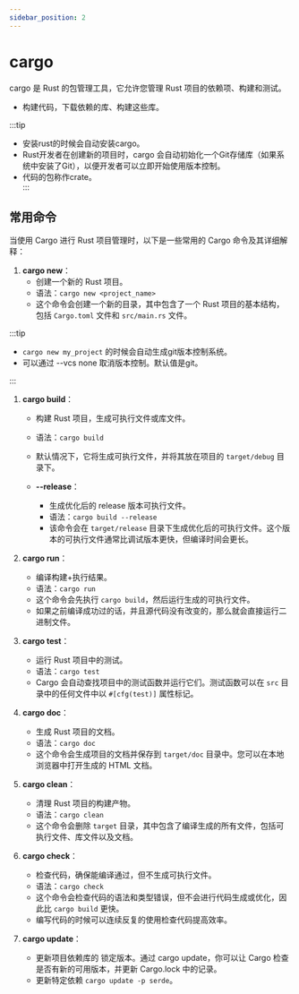 ```yaml
---
sidebar_position: 2
---
```


# cargo

cargo 是 Rust 的包管理工具，它允许您管理 Rust 项目的依赖项、构建和测试。

- 构建代码，下载依赖的库、构建这些库。

:::tip
- 安装rust的时候会自动安装cargo。
- Rust开发者在创建新的项目时，cargo 会自动初始化一个Git存储库（如果系统中安装了Git），以便开发者可以立即开始使用版本控制。
- 代码的包称作crate。   
:::

## 常用命令

当使用 Cargo 进行 Rust 项目管理时，以下是一些常用的 Cargo 命令及其详细解释：

1. **cargo new**：
   - 创建一个新的 Rust 项目。
   - 语法：`cargo new <project_name>`
   - 这个命令会创建一个新的目录，其中包含了一个 Rust 项目的基本结构，包括 `Cargo.toml` 文件和 `src/main.rs` 文件。

:::tip

- `cargo new my_project` 的时候会自动生成git版本控制系统。
- 可以通过 --vcs none 取消版本控制。默认值是git。

:::

1. **cargo build**：
   - 构建 Rust 项目，生成可执行文件或库文件。
   - 语法：`cargo build`
   - 默认情况下，它将生成可执行文件，并将其放在项目的 `target/debug` 目录下。

   - **--release**：
     - 生成优化后的 release 版本可执行文件。
     - 语法：`cargo build --release`
     - 该命令会在 `target/release` 目录下生成优化后的可执行文件。这个版本的可执行文件通常比调试版本更快，但编译时间会更长。

2. **cargo run**：
   - 编译构建+执行结果。
   - 语法：`cargo run`
   - 这个命令会先执行 `cargo build`，然后运行生成的可执行文件。
   - 如果之前编译成功过的话，并且源代码没有改变的，那么就会直接运行二进制文件。

3. **cargo test**：
   - 运行 Rust 项目中的测试。
   - 语法：`cargo test`
   - Cargo 会自动查找项目中的测试函数并运行它们。测试函数可以在 `src` 目录中的任何文件中以 `#[cfg(test)]` 属性标记。

4. **cargo doc**：
   - 生成 Rust 项目的文档。
   - 语法：`cargo doc`
   - 这个命令会生成项目的文档并保存到 `target/doc` 目录中。您可以在本地浏览器中打开生成的 HTML 文档。

5. **cargo clean**：
   - 清理 Rust 项目的构建产物。
   - 语法：`cargo clean`
   - 这个命令会删除 `target` 目录，其中包含了编译生成的所有文件，包括可执行文件、库文件以及文档。

6. **cargo check**：
   - 检查代码，确保能编译通过，但不生成可执行文件。
   - 语法：`cargo check`
   - 这个命令会检查代码的语法和类型错误，但不会进行代码生成或优化，因此比 `cargo build` 更快。
   - 编写代码的时候可以连续反复的使用检查代码提高效率。

7. **cargo update**：
   - 更新项目依赖库的 锁定版本。通过 cargo update，你可以让 Cargo 检查是否有新的可用版本，并更新 Cargo.lock 中的记录。
   - 更新特定依赖 `cargo update -p serde`。